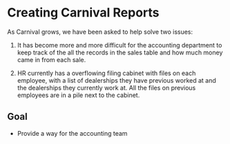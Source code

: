 # Creating Carnival Reports

As Carnival grows, we have been asked to help solve two issues:

1. It has become more and more difficult for the accounting department to keep track of the all the records in the sales table and how much money came in from each sale. 

1. HR currently has a overflowing filing cabinet with files on each employee, with a list of dealerships they have previous worked at and the dealerships they currently work at. All the files on previous employees are in a pile next to the cabinet.

## Goal
- Provide a way for the accounting team 
